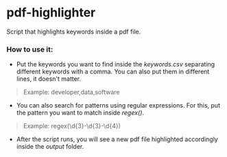 # pdf-highlighter
Script that highlights keywords inside a pdf file.

### How to use it:

* Put the keywords you want to find inside the *keywords.csv* separating different keywords with a comma. You can also put them in different lines, it doesn't matter.

> Example: developer,data,software

* You can also search for patterns using regular expressions. For this, put the pattern you want to match inside *regex()*.

> Example: regex(\d{3}-\d{3}-\d{4})

* After the script runs, you will see a new pdf file highlighted accordingly inside the *output* folder.
